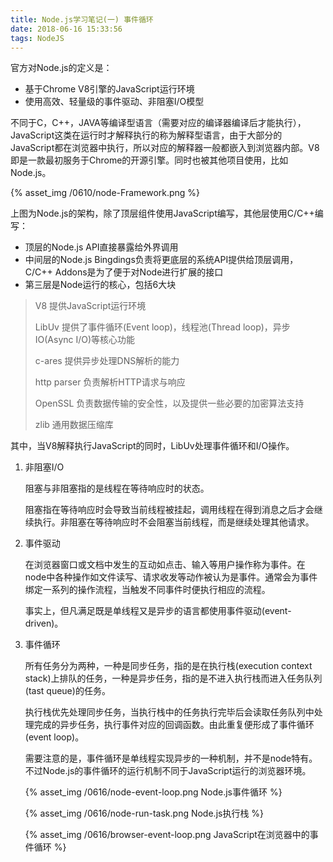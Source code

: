 ```yaml
---
title: Node.js学习笔记(一) 事件循环
date: 2018-06-16 15:33:56
tags: NodeJS
---
```


官方对Node.js的定义是：

* 基于Chrome V8引擎的JavaScript运行环境
* 使用高效、轻量级的事件驱动、非阻塞I/O模型

不同于C，C++，JAVA等编译型语言（需要对应的编译器编译后才能执行），JavaScript这类在运行时才解释执行的称为解释型语言，由于大部分的JavaScript都在浏览器中执行，所以对应的解释器一般都嵌入到浏览器内部。V8即是一款最初服务于Chrome的开源引擎。同时也被其他项目使用，比如Node.js。

{% asset_img /0610/node-Framework.png %} 

上图为Node.js的架构，除了顶层组件使用JavaScript编写，其他层使用C/C++编写：

* 顶层的Node.js API直接暴露给外界调用
* 中间层的Node.js Bingdings负责将更底层的系统API提供给顶层调用，C/C++ Addons是为了便于对Node进行扩展的接口
* 第三层是Node运行的核心，包括6大块

> V8 提供JavaScript运行环境
>
> LibUv 提供了事件循环(Event loop)，线程池(Thread loop)，异步IO(Async I/O)等核心功能
>
> c-ares 提供异步处理DNS解析的能力
>
> http parser 负责解析HTTP请求与响应
>
> OpenSSL 负责数据传输的安全性，以及提供一些必要的加密算法支持
>
> zlib 通用数据压缩库

其中，当V8解释执行JavaScript的同时，LibUv处理事件循环和I/O操作。

1. 非阻塞I/O

   阻塞与非阻塞指的是线程在等待响应时的状态。

   阻塞指在等待响应时会导致当前线程被挂起，调用线程在得到消息之后才会继续执行。非阻塞在等待响应时不会阻塞当前线程，而是继续处理其他请求。

2. 事件驱动

   在浏览器窗口或文档中发生的互动如点击、输入等用户操作称为事件。在node中各种操作如文件读写、请求收发等动作被认为是事件。通常会为事件绑定一系列的操作流程，当触发不同事件时便执行相应的流程。

   事实上，但凡满足既是单线程又是异步的语言都使用事件驱动(event-driven)。

3. 事件循环

   所有任务分为两种，一种是同步任务，指的是在执行栈(execution context stack)上排队的任务，一种是异步任务，指的是不进入执行栈而进入任务队列(tast queue)的任务。

   执行栈优先处理同步任务，当执行栈中的任务执行完毕后会读取任务队列中处理完成的异步任务，执行事件对应的回调函数。由此重复便形成了事件循环(event loop)。

   需要注意的是，事件循环是单线程实现异步的一种机制，并不是node特有。不过Node.js的事件循环的运行机制不同于JavaScript运行的浏览器环境。

   {% asset_img /0616/node-event-loop.png Node.js事件循环 %} 

   {% asset_img /0616/node-run-task.png Node.js执行栈 %} 

   {% asset_img /0616/browser-event-loop.png JavaScript在浏览器中的事件循环 %} 

   

   
